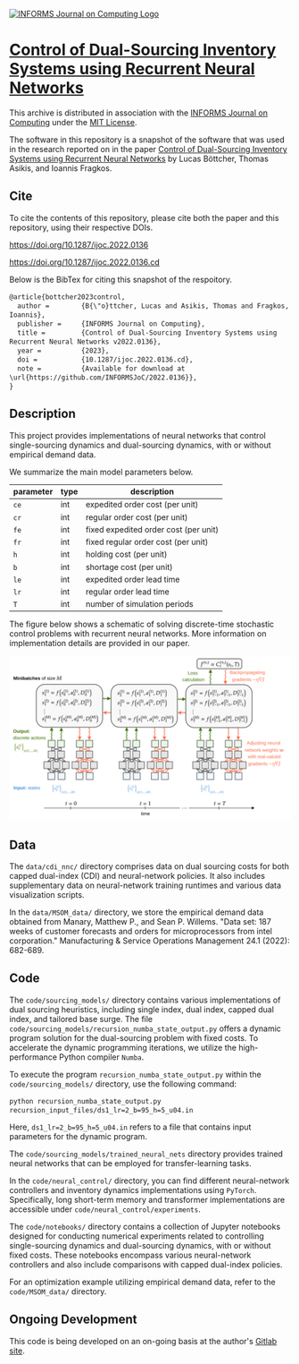 [![INFORMS Journal on Computing Logo](https://INFORMSJoC.github.io/logos/INFORMS_Journal_on_Computing_Header.jpg)](https://pubsonline.informs.org/journal/ijoc)

# [Control of Dual-Sourcing Inventory Systems using Recurrent Neural Networks](https://doi.org/10.1287/ijoc.2022.0136)

This archive is distributed in association with the [INFORMS Journal on
Computing](https://pubsonline.informs.org/journal/ijoc) under the [MIT License](LICENSE).

The software in this repository is a snapshot of the software that was used in the research reported 
on in the paper [Control of Dual-Sourcing Inventory Systems using Recurrent Neural Networks](https://doi.org/10.1287/ijoc.2022.0136) by Lucas Böttcher, Thomas Asikis, and Ioannis Fragkos.

## Cite

To cite the contents of this repository, please cite both the paper and this repository, using their respective DOIs.

https://doi.org/10.1287/ijoc.2022.0136

https://doi.org/10.1287/ijoc.2022.0136.cd

Below is the BibTex for citing this snapshot of the respoitory.

```
@article{bottcher2023control,
  author =        {B{\"o}ttcher, Lucas and Asikis, Thomas and Fragkos, Ioannis},
  publisher =     {INFORMS Journal on Computing},
  title =         {Control of Dual-Sourcing Inventory Systems using Recurrent Neural Networks v2022.0136},
  year =          {2023},
  doi =           {10.1287/ijoc.2022.0136.cd},
  note =          {Available for download at \url{https://github.com/INFORMSJoC/2022.0136}},
}  
```

## Description

This project provides implementations of neural networks that control single-sourcing dynamics and dual-sourcing dynamics, with or without empirical demand data. 

We summarize the main model parameters below.

| parameter | type    | description                                                   |
| --------- | ------- | --------------------------------------------------------------|
| `ce`      | int     | expedited order cost (per unit)                               |
| `cr`      | int     | regular order cost (per unit)                                 |
| `fe`      | int     | fixed expedited order cost (per unit)                         |
| `fr`      | int     | fixed regular order cost (per unit)                           |
| `h`       | int     | holding cost (per unit)                                       |
| `b`       | int     | shortage cost (per unit)                                      |
| `le`      | int     | expedited order lead time                                     |
| `lr`      | int     | regular order lead time                                       |
| `T`       | int     | number of simulation periods                                  |

The figure below shows a schematic of solving discrete-time stochastic control problems with recurrent neural networks. More information on implementation details are provided in our paper.

<div align="center">
<img width="800" src="optimization_schematic.png" alt="neural net schematic">
</div>

## Data

The `data/cdi_nnc/` directory comprises data on dual sourcing costs for both capped dual-index (CDI) and neural-network policies. It also includes supplementary data on neural-network training runtimes and various data visualization scripts.

In the `data/MSOM_data/` directory, we store the empirical demand data obtained from Manary, Matthew P., and Sean P. Willems. "Data set: 187 weeks of customer forecasts and orders for microprocessors from intel corporation." Manufacturing & Service Operations Management 24.1 (2022): 682-689.

## Code

The `code/sourcing_models/` directory contains various implementations of dual sourcing heuristics, including single index, dual index, capped dual index, and tailored base surge. The file `code/sourcing_models/recursion_numba_state_output.py` offers a dynamic program solution for the dual-sourcing problem with fixed costs. To accelerate the dynamic programming iterations, we utilize the high-performance Python compiler ``Numba``.

To execute the program `recursion_numba_state_output.py` within the `code/sourcing_models/` directory, use the following command:

```shell
python recursion_numba_state_output.py recursion_input_files/ds1_lr=2_b=95_h=5_u04.in
```

Here, `ds1_lr=2_b=95_h=5_u04.in` refers to a file that contains input parameters for the dynamic program.

The `code/sourcing_models/trained_neural_nets` directory provides trained neural networks that can be employed for transfer-learning tasks.

In the `code/neural_control/` directory, you can find different neural-network controllers and inventory dynamics implementations using ``PyTorch``. Specifically, long short-term memory and transformer implementations are accessible under `code/neural_control/experiments`.

The `code/notebooks/` directory contains a collection of Jupyter notebooks designed for conducting numerical experiments related to controlling single-sourcing dynamics and dual-sourcing dynamics, with or without fixed costs. These notebooks encompass various neural-network controllers and also include comparisons with capped dual-index policies.

For an optimization example utilizing empirical demand data, refer to the `code/MSOM_data/` directory.

## Ongoing Development

This code is being developed on an on-going basis at the author's
[Gitlab site](https://gitlab.com/ComputationalScience/inventory-optimization/).

